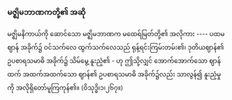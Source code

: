 ### မဇ္ဈိမဘာဏကတို့၏ အဆို

မဇ္ဈိမနိကာယ်ကို ဆောင်သော မဇ္ဈိမဘာဏက မထေရ်မြတ်တို့၏ အလိုကား ---- ပထမဈာန် အခိုက်၌ ဝင်သက်လေ ထွက်သက်လေသည် ရုန့်ရင်းကြမ်းတမ်း၏၊ ဒုတိယဈာန်၏ ဥပစာရသမာဓိ အခိုက်၌ သိမ်မွေ့ နူးညံ့၏ - ဟု ဤသို့လျှင် အောက်အောက်သော ဈာန်ထက် အထက်အထက်သော ဈာန်၏ ဥပစာရသမာဓိ အခိုက်၌လည်း သာလွန်၍ နူးညံ့မှုကို အလိုရှိတော်မူကြကုန်၏။ (ဝိသုဒ္ဓိ၊၁၊၂၆၇။)